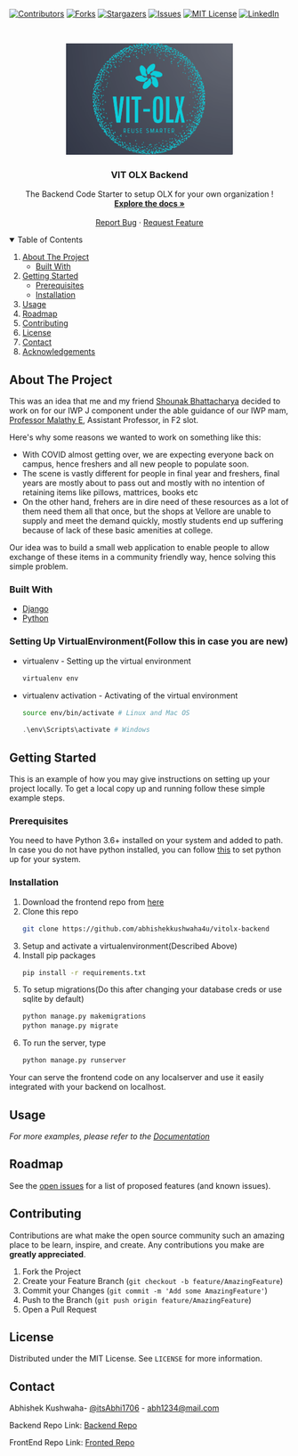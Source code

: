 
[![Contributors][contributors-shield]][contributors-url]
[![Forks][forks-shield]][forks-url]
[![Stargazers][stars-shield]][stars-url]
[![Issues][issues-shield]][issues-url]
[![MIT License][license-shield]][license-url]
[![LinkedIn][linkedin-shield]][linkedin-url]



<!-- PROJECT LOGO -->
<br />
<p align="center">
  <a href="https://github.com/abhishekkushwaha4u/vitolx-backend">
    <img src="github-readme-resources/vit-olx-logo.png" alt="Logo" width="300" height="200">
  </a>

  <h3 align="center">VIT OLX Backend</h3>

  <p align="center">
    The Backend Code Starter to setup OLX for your own organization !
    <br />
    <a href="https://documenter.getpostman.com/view/7132402/TzY68Zax"><strong>Explore the docs »</strong></a>
    <br />
    <br />
    <a href="https://github.com/abhishekkushwaha4u/vitolx-backend/issues">Report Bug</a>
    ·
    <a href="https://github.com/abhishekkushwaha4u/vitolx-backend/issues">Request Feature</a>
  </p>
</p>



<!-- TABLE OF CONTENTS -->
<details open="open">
  <summary>Table of Contents</summary>
  <ol>
    <li>
      <a href="#about-the-project">About The Project</a>
      <ul>
        <li><a href="#built-with">Built With</a></li>
      </ul>
    </li>
    <li>
      <a href="#getting-started">Getting Started</a>
      <ul>
        <li><a href="#prerequisites">Prerequisites</a></li>
        <li><a href="#installation">Installation</a></li>
      </ul>
    </li>
    <li><a href="#usage">Usage</a></li>
    <li><a href="#roadmap">Roadmap</a></li>
    <li><a href="#contributing">Contributing</a></li>
    <li><a href="#license">License</a></li>
    <li><a href="#contact">Contact</a></li>
    <li><a href="#acknowledgements">Acknowledgements</a></li>
  </ol>
</details>



<!-- ABOUT THE PROJECT -->
## About The Project


This was an idea that me and my friend [Shounak Bhattacharya](https://www.linkedin.com/in/shounak-bhattacharya-8585ba1b4/) decided to work on for our IWP J component under the able guidance of our IWP mam, [Professor Malathy E](https://research.vit.ac.in/researcher/malathy-e), Assistant Professor, in F2 slot.

Here's why some reasons we wanted to work on something like this:
* With COVID almost getting over, we are expecting everyone back on campus, hence freshers and all new people to populate soon.
* The scene is vastly different for people in final year and freshers, final years are mostly about to pass out and mostly with no intention of retaining items like pillows, mattrices, books etc
* On the other hand, frehers are in dire need of these resources as a lot of them need them all that once, but the shops at Vellore are unable to supply and meet the demand quickly, mostly students end up suffering because of lack of these basic amenities at college.

Our idea was to build a small web application to enable people to allow exchange of these items in a community friendly way, hence solving this simple problem.

### Built With

* [Django](https://www.djangoproject.com/)
* [Python](https://www.python.org/)


### Setting Up VirtualEnvironment(Follow this in case you are new)

* virtualenv - Setting up the virtual environment
  ```sh
  virtualenv env
  ```
* virtualenv activation - Activating of the virtual environment
  ```sh
  source env/bin/activate # Linux and Mac OS
  ```
  ```powershell
  .\env\Scripts\activate # Windows
  ```

<!-- GETTING STARTED -->
## Getting Started

This is an example of how you may give instructions on setting up your project locally.
To get a local copy up and running follow these simple example steps.

### Prerequisites

You need to have Python 3.6+ installed on your system and added to path. In case you do not have python installed, you can follow [this](https://medium.com/analytics-vidhya/step-by-step-guide-to-install-python-environment-on-ubuntu-337d8dbdd05d) to set python up for your system.



### Installation

1. Download the frontend repo from [here](https://github.com/Shounak-bhattacharya/VIT-OLX
)
2. Clone this repo
   ```sh
   git clone https://github.com/abhishekkushwaha4u/vitolx-backend
   ```
3. Setup and activate a virtualenvironment(Described Above)
4. Install pip packages
   ```sh
   pip install -r requirements.txt
   ```
5. To setup migrations(Do this after changing your database creds or use sqlite by default)
   ```sh
   python manage.py makemigrations
   python manage.py migrate
   ```
6. To run the server, type 
   ```sh
   python manage.py runserver
   ```

Your can serve the frontend code on any localserver and use it easily integrated with your backend on localhost.
<!-- USAGE EXAMPLES -->
## Usage

_For more examples, please refer to the [Documentation](https://documenter.getpostman.com/view/7132402/TzY68Zax)_


<!-- ROADMAP -->
## Roadmap

See the [open issues](https://github.com/abhishekkushwaha4u/vitolx-backend/issues) for a list of proposed features (and known issues).



<!-- CONTRIBUTING -->
## Contributing

Contributions are what make the open source community such an amazing place to be learn, inspire, and create. Any contributions you make are **greatly appreciated**.

1. Fork the Project
2. Create your Feature Branch (`git checkout -b feature/AmazingFeature`)
3. Commit your Changes (`git commit -m 'Add some AmazingFeature'`)
4. Push to the Branch (`git push origin feature/AmazingFeature`)
5. Open a Pull Request



<!-- LICENSE -->
## License

Distributed under the MIT License. See `LICENSE` for more information.



<!-- CONTACT -->
## Contact

Abhishek Kushwaha- [@itsAbhi1706](https://twitter.com/itsAbhi1706) - abh1234@mail.com

Backend Repo Link: [Backend Repo](https://github.com/abhishekkushwaha4u/vitolx-backend)

FrontEnd Repo Link: [Fronted Repo](https://github.com/Shounak-bhattacharya/VIT-OLX
)




<!-- MARKDOWN LINKS & IMAGES -->
<!-- https://www.markdownguide.org/basic-syntax/#reference-style-links -->
[contributors-shield]: https://img.shields.io/github/contributors/abhishekkushwaha4u/vitolx-backend?style=for-the-badge
[contributors-url]: https://github.com/abhishekkushwaha4u/vitolx-backend/graphs/contributors
[forks-shield]: https://img.shields.io/github/forks/abhishekkushwaha4u/vitolx-backend.svg?style=for-the-badge
[forks-url]: https://github.com/abhishekkushwaha4u/vitolx-backend/network/members
[stars-shield]: https://img.shields.io/github/stars/abhishekkushwaha4u/vitolx-backend.svg?style=for-the-badge
[stars-url]: https://github.com/abhishekkushwaha4u/vitolx-backend/stargazers
[issues-shield]: https://img.shields.io/github/issues/abhishekkushwaha4u/vitolx-backend.svg?style=for-the-badge
[issues-url]: https://github.com/othneildrew/Best-README-Template/issues
[license-shield]: https://img.shields.io/github/license/abhishekkushwaha4u/vitolx-backend.svg?style=for-the-badge
[license-url]: https://github.com/abhishekkushwaha4u/vitolx-backend/blob/master/LICENSE
[linkedin-shield]: https://img.shields.io/badge/-LinkedIn-black.svg?style=for-the-badge&logo=linkedin&colorB=555
[linkedin-url]: https://www.linkedin.com/in/abhishek-kushwaha-b04341194/
[product-screenshot]: ss
